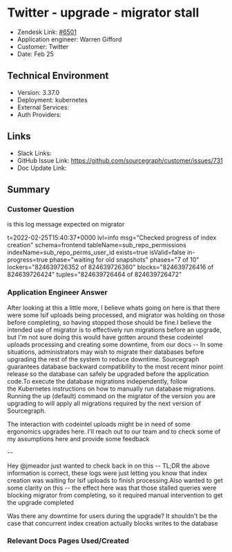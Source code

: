
# Twitter - upgrade - migrator stall <!-- Ticket Title  Hint: include keywords to make it searchable -->

- Zendesk Link: [#6501](https://sourcegraph.zendesk.com/agent/tickets/6501)
- Application engineer: Warren Gifford
- Customer: Twitter <!-- Redact if this contains personally identifying information -->
- Date: Feb 25

<!-- Data populated from integration, speak to Ben Gordon or Michael Bali if not working -->
<!-- During Internal team trial, fill missing data manually (we are waiting for all data to sync) -->

## Technical Environment
- Version: 3.37.0​
- Deployment: kubernetes
- External Services:
- Auth Providers:


## Links
<!-- Data for application engineer manual entry -->
- Slack Links:
- GitHub Issue Link: https://github.com/sourcegraph/customer/issues/731
- Doc Update Link:

## Summary
### Customer Question

is this log message expected on migrator

t=2022-02-25T15:40:37+0000 lvl=info msg="Checked progress of index creation" schema=frontend tableName=sub_repo_permissions indexName=sub_repo_perms_user_id exists=true isValid=false in-progress=true phase="waiting for old snapshots" phases="7 of 10" lockers="824639726352 of 824639726360" blocks="824639726416 of 824639726424" tuples="824639726464 of 824639726472"


### Application Engineer Answer

After looking at this a little more, I believe whats going on here is that there were some lsif uploads being processed, and migrator was holding on those before completing, so having stopped those should be fine.I believe the intended use of migrator is to effectively run migrations before an upgrade, but I'm not sure doing this would have gotten around these codeintel uploads processing and creating some downtime, from our docs --
In some situations, administrators may wish to migrate their databases before upgrading the rest of the system to reduce downtime. Sourcegraph guarantees database backward compatibility to the most recent minor point release so the database can safely be upgraded before the application code.To execute the database migrations independently, follow the Kubernetes instructions on how to manually run database migrations. Running the up (default) command on the migrator of the version you are upgrading to will apply all migrations required by the next version of Sourcegraph.

The interaction with codeintel uploads might be in need of some ergonomics upgrades here. I'll reach out to our team and to check some of my assumptions here and provide some feedback

--

Hey @jmeador just wanted to check back in on this -- TL;DR the above information is correct, these logs were just letting you know that index creation was waiting for lsif uploads to finish processing.Also wanted to get some clarity on this --
the effect here was that those stalled queries were blocking migrator from completing, so it required manual intervention to get the upgrade completed

Was there any downtime for users during the upgrade? It shouldn't be the case that concurrent index creation actually blocks writes to the database

### Relevant Docs Pages Used/Created

<!-- Once complete, upload a copy to https://github.com/sourcegraph/support-tools-internal/tree/main/resolved-tickets as a .md file -->
<!-- Name the file 6501.md -->
